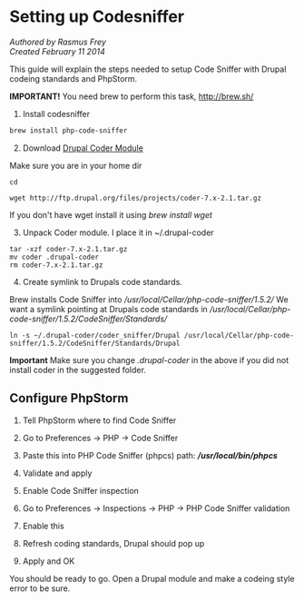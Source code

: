 # Setting up Codesniffer

_Authored by Rasmus Frey_  
_Created February 11 2014_

This guide will explain the steps needed to setup Code Sniffer with Drupal codeing standards and PhpStorm.

**IMPORTANT!** You need brew to perform this task, http://brew.sh/

1. Install codesniffer

  ```sh
  brew install php-code-sniffer
  ```
2. Download [Drupal Coder Module](https://drupal.org/project/coder)

  Make sure you are in your home dir

  ```
  cd
  ```

  ```
  wget http://ftp.drupal.org/files/projects/coder-7.x-2.1.tar.gz
  ```

  If you don't have wget install it using _brew install wget_

3. Unpack Coder module. I place it in ~/.drupal-coder

  ```
  tar -xzf coder-7.x-2.1.tar.gz
  mv coder .drupal-coder
  rm coder-7.x-2.1.tar.gz
  ```

4. Create symlink to Drupals code standards.

  Brew installs Code Sniffer into _/usr/local/Cellar/php-code-sniffer/1.5.2/_
  We want a symlink pointing at Drupals code standards in _/usr/local/Cellar/php-code-sniffer/1.5.2/CodeSniffer/Standards/_

  ```
  ln -s ~/.drupal-coder/coder_sniffer/Drupal /usr/local/Cellar/php-code-sniffer/1.5.2/CodeSniffer/Standards/Drupal
  ```

  **Important** Make sure you change _.drupal-coder_ in the above if you did not install coder in the suggested folder.

## Configure PhpStorm

1. Tell PhpStorm where to find Code Sniffer

  1. Go to Preferences -> PHP -> Code Sniffer

  2. Paste this into PHP Code Sniffer (phpcs) path: **_/usr/local/bin/phpcs_**

  3. Validate and apply

2. Enable Code Sniffer inspection

  1. Go to Preferences -> Inspections -> PHP -> PHP Code Sniffer validation
  
  2. Enable this

  3. Refresh coding standards, Drupal should pop up

  4. Apply and OK


You should be ready to go. Open a Drupal module and make a codeing style error to be sure.
